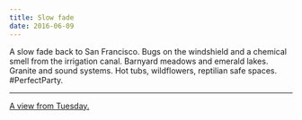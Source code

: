 ```yaml
---
title: Slow fade
date: 2016-06-09
---
```


A slow fade back to San Francisco. Bugs on the windshield and a chemical smell from the irrigation canal. Barnyard meadows and emerald lakes. Granite and sound systems. Hot tubs, wildflowers, reptilian safe spaces. #PerfectParty.

---

[A view from Tuesday.](/emerald/)